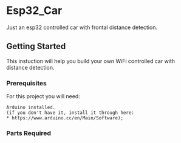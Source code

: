 # Esp32_Car
Just an esp32 controlled car with frontal distance detection. 

## Getting Started
This instuction will help you build your own WiFi controlled car with distance detection.

### Prerequisites
For this project you will need:
```
Arduino installed.
(if you don't have it, install it through here: 
* https://www.arduino.cc/en/Main/Software);
```

### Parts Required
